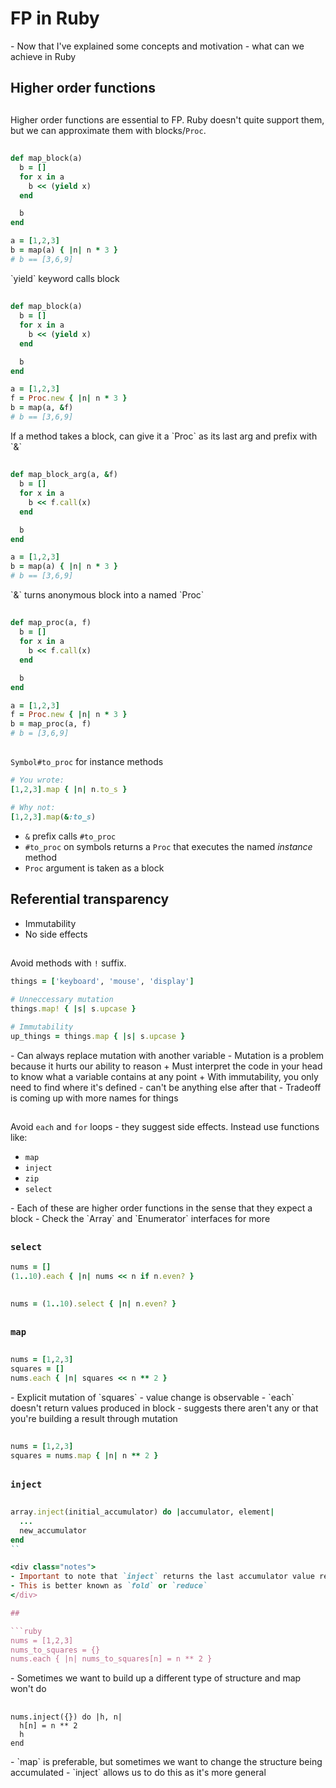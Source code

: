 # FP in Ruby

<div class="notes">
- Now that I've explained some concepts and motivation - what can we achieve in Ruby
</div>

## Higher order functions

##

Higher order functions are essential to FP. Ruby doesn't quite support them, but we can approximate them with blocks/`Proc`.

##

```ruby
def map_block(a)
  b = []
  for x in a
    b << (yield x)
  end

  b
end

a = [1,2,3]
b = map(a) { |n| n * 3 }
# b == [3,6,9]
```

<div class="notes">
`yield` keyword calls block
</div>

##

```ruby
def map_block(a)
  b = []
  for x in a
    b << (yield x)
  end

  b
end

a = [1,2,3]
f = Proc.new { |n| n * 3 }
b = map(a, &f)
# b == [3,6,9]
```

<div class="notes">
If a method takes a block, can give it a `Proc` as its last arg and prefix with `&`
</div>

##

```ruby
def map_block_arg(a, &f)
  b = []
  for x in a
    b << f.call(x)
  end

  b
end

a = [1,2,3]
b = map(a) { |n| n * 3 }
# b == [3,6,9]
```

<div class="notes">
`&` turns anonymous block into a named `Proc`
</div>

##

```ruby
def map_proc(a, f)
  b = []
  for x in a
    b << f.call(x)
  end

  b
end

a = [1,2,3]
f = Proc.new { |n| n * 3 }
b = map_proc(a, f)
# b = [3,6,9]
```

##

`Symbol#to_proc` for instance methods

```ruby
# You wrote:
[1,2,3].map { |n| n.to_s }

# Why not:
[1,2,3].map(&:to_s)
```

- `&` prefix calls `#to_proc`
- `#to_proc` on symbols returns a `Proc` that executes the named _instance_ method
- `Proc` argument is taken as a block

## Referential transparency

- Immutability
- No side effects

##

Avoid methods with `!` suffix.

```ruby
things = ['keyboard', 'mouse', 'display']

# Unneccessary mutation
things.map! { |s| s.upcase }

# Immutability
up_things = things.map { |s| s.upcase }
```

<div class="notes">
- Can always replace mutation with another variable
- Mutation is a problem because it hurts our ability to reason
   + Must interpret the code in your head to know what a variable contains at any point
   + With immutability, you only need to find where it's defined - can't be anything else after that
- Tradeoff is coming up with more names for things
</div>

##

Avoid `each` and `for` loops - they suggest side effects. Instead use functions like:

 - `map`
 - `inject`
 - `zip`
 - `select`

<div class="notes">
- Each of these are higher order functions in the sense that they expect a block
- Check the `Array` and `Enumerator` interfaces for more
</div>

##

### `select`

```ruby
nums = []
(1..10).each { |n| nums << n if n.even? }
```

##

```ruby
nums = (1..10).select { |n| n.even? }
```

##

### `map`

##

```ruby
nums = [1,2,3]
squares = []
nums.each { |n| squares << n ** 2 }
```

<div class="notes">
- Explicit mutation of `squares` - value change is observable
- `each` doesn't return values produced in block - suggests there aren't any or
  that you're building a result through mutation
</div>

##

```ruby
nums = [1,2,3]
squares = nums.map { |n| n ** 2 }
```

##

### `inject`

##

```ruby
array.inject(initial_accumulator) do |accumulator, element|
  ...
  new_accumulator
end
``

<div class="notes">
- Important to note that `inject` returns the last accumulator value returned from the block
- This is better known as `fold` or `reduce`
</div>

##

```ruby
nums = [1,2,3]
nums_to_squares = {}
nums.each { |n| nums_to_squares[n] = n ** 2 }
```

<div class="notes">
- Sometimes we want to build up a different type of structure and map won't do
</div>

##

```
nums.inject({}) do |h, n|
  h[n] = n ** 2
  h
end
```

<div class="notes">
- `map` is preferable, but sometimes we want to change the structure being accumulated
- `inject` allows us to do this as it's more general
</div>

